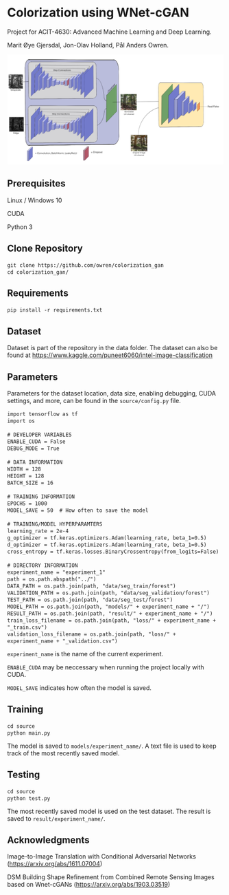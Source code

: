 # Colorization using WNet-cGAN
Project for ACIT-4630: Advanced Machine Learning and Deep Learning.

Marit Øye Gjersdal, Jon-Olav Holland, Pål Anders Owren.

![WNet-cGAN](https://github.com/owren/colorization_gan/blob/main/readme_img/model.jpg?raw=true)

## Prerequisites
Linux / Windows 10

CUDA

Python 3

## Clone Repository
```
git clone https://github.com/owren/colorization_gan
cd colorization_gan/
```
## Requirements
`pip install -r requirements.txt`

## Dataset
Dataset is part of the repository in the data folder. The dataset can also be found at https://www.kaggle.com/puneet6060/intel-image-classification

## Parameters
Parameters for the dataset location, data size, enabling debugging, CUDA settings, and more, can be found in the ``source/config.py`` file.

```
import tensorflow as tf
import os

# DEVELOPER VARIABLES
ENABLE_CUDA = False
DEBUG_MODE = True

# DATA INFORMATION
WIDTH = 128
HEIGHT = 128
BATCH_SIZE = 16

# TRAINING INFORMATION
EPOCHS = 1000
MODEL_SAVE = 50  # How often to save the model

# TRAINING/MODEL HYPERPARAMTERS
learning_rate = 2e-4
g_optimizer = tf.keras.optimizers.Adam(learning_rate, beta_1=0.5)
d_optimizer = tf.keras.optimizers.Adam(learning_rate, beta_1=0.5)
cross_entropy = tf.keras.losses.BinaryCrossentropy(from_logits=False)

# DIRECTORY INFORMATION
experiment_name = "experiment_1"
path = os.path.abspath("../")
DATA_PATH = os.path.join(path, "data/seg_train/forest")
VALIDATION_PATH = os.path.join(path, "data/seg_validation/forest")
TEST_PATH = os.path.join(path, "data/seg_test/forest")
MODEL_PATH = os.path.join(path, "models/" + experiment_name + "/")
RESULT_PATH = os.path.join(path, "result/" + experiment_name + "/")
train_loss_filename = os.path.join(path, "loss/" + experiment_name + "_train.csv")
validation_loss_filename = os.path.join(path, "loss/" + experiment_name + "_validation.csv")
```
``experiment_name`` is the name of the current experiment.

``ENABLE_CUDA`` may be neccessary when running the project locally with CUDA.

``MODEL_SAVE`` indicates how often the model is saved.

## Training

```
cd source
python main.py
```
The model is saved to ``models/experiment_name/``. A text file is used to keep track of the most recently saved model.
## Testing

```
cd source
python test.py
```
The most recently saved model is used on the test dataset. The result is saved to ``result/experiment_name/``.
## Acknowledgments
Image-to-Image Translation with Conditional Adversarial Networks (https://arxiv.org/abs/1611.07004)

DSM Building Shape Refinement from Combined Remote Sensing Images based on Wnet-cGANs (https://arxiv.org/abs/1903.03519)